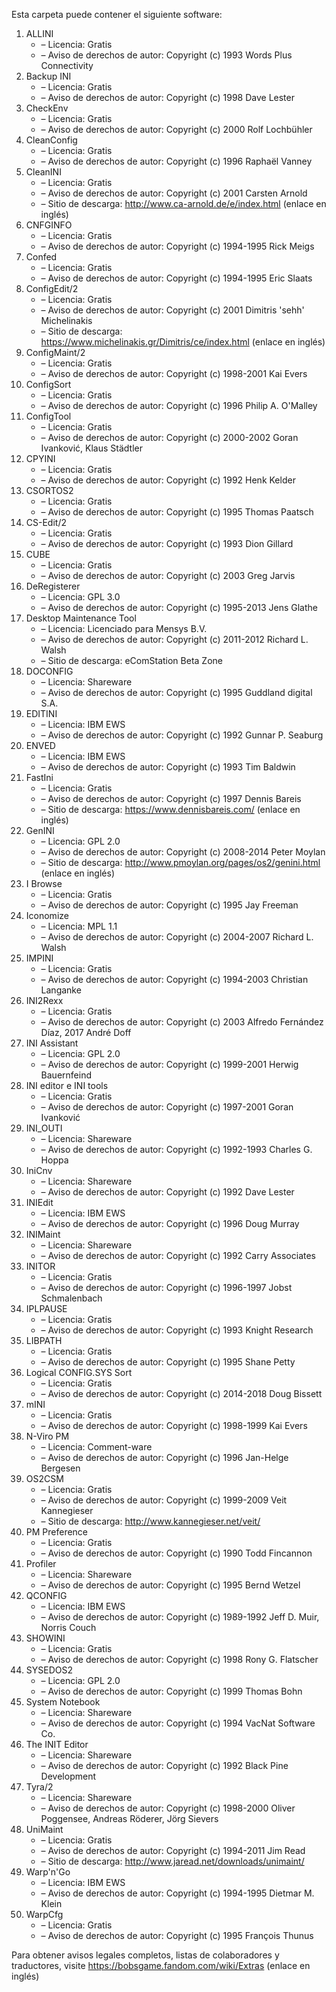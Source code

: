 ﻿Esta carpeta puede contener el siguiente software:

1. ALLINI
   - – Licencia: Gratis
   - – Aviso de derechos de autor: Copyright (c) 1993 Words Plus Connectivity
2. Backup INI
   - – Licencia: Gratis
   - – Aviso de derechos de autor: Copyright (c) 1998 Dave Lester
3. CheckEnv
   - – Licencia: Gratis
   - – Aviso de derechos de autor: Copyright (c) 2000 Rolf Lochbühler
4. CleanConfig
   - – Licencia: Gratis
   - – Aviso de derechos de autor: Copyright (c) 1996 Raphaël Vanney
5. CleanINI
   - – Licencia: Gratis
   - – Aviso de derechos de autor: Copyright (c) 2001 Carsten Arnold
   - – Sitio de descarga: http://www.ca-arnold.de/e/index.html (enlace en inglés)
6. CNFGINFO
   - – Licencia: Gratis
   - – Aviso de derechos de autor: Copyright (c) 1994-1995 Rick Meigs
7. Confed
   - – Licencia: Gratis
   - – Aviso de derechos de autor: Copyright (c) 1994-1995 Eric Slaats
8. ConfigEdit/2
   - – Licencia: Gratis
   - – Aviso de derechos de autor: Copyright (c) 2001 Dimitris 'sehh' Michelinakis
   - – Sitio de descarga: https://www.michelinakis.gr/Dimitris/ce/index.html (enlace en inglés)
9. ConfigMaint/2
   - – Licencia: Gratis
   - – Aviso de derechos de autor: Copyright (c) 1998-2001 Kai Evers
10. ConfigSort
    - – Licencia: Gratis
    - – Aviso de derechos de autor: Copyright (c) 1996 Philip A. O'Malley
11. ConfigTool
    - – Licencia: Gratis
    - – Aviso de derechos de autor: Copyright (c) 2000-2002 Goran Ivanković, Klaus Städtler
12. CPYINI
    - – Licencia: Gratis
    - – Aviso de derechos de autor: Copyright (c) 1992 Henk Kelder
13. CSORTOS2
    - – Licencia: Gratis
    - – Aviso de derechos de autor: Copyright (c) 1995 Thomas Paatsch
14. CS-Edit/2
    - – Licencia: Gratis
    - – Aviso de derechos de autor: Copyright (c) 1993 Dion Gillard
15. CUBE
    - – Licencia: Gratis
    - – Aviso de derechos de autor: Copyright (c) 2003 Greg Jarvis
16. DeRegisterer
    - – Licencia: GPL 3.0
    - – Aviso de derechos de autor: Copyright (c) 1995-2013 Jens Glathe
16. Desktop Maintenance Tool
    - – Licencia: Licenciado para Mensys B.V.
    - – Aviso de derechos de autor: Copyright (c) 2011-2012 Richard L. Walsh
    - – Sitio de descarga: eComStation Beta Zone
17. DOCONFIG
    - – Licencia: Shareware
    - – Aviso de derechos de autor: Copyright (c) 1995 Guddland digital S.A.
18. EDITINI
    - – Licencia: IBM EWS
    - – Aviso de derechos de autor: Copyright (c) 1992 Gunnar P. Seaburg
19. ENVED
    - – Licencia: IBM EWS
    - – Aviso de derechos de autor: Copyright (c) 1993 Tim Baldwin
20. FastIni
    - – Licencia: Gratis
    - – Aviso de derechos de autor: Copyright (c) 1997 Dennis Bareis
    - – Sitio de descarga: https://www.dennisbareis.com/ (enlace en inglés)
21. GenINI
    - – Licencia: GPL 2.0
    - – Aviso de derechos de autor: Copyright (c) 2008-2014 Peter Moylan
    - – Sitio de descarga: http://www.pmoylan.org/pages/os2/genini.html (enlace en inglés)
22. I Browse
    - – Licencia: Gratis
    - – Aviso de derechos de autor: Copyright (c) 1995 Jay Freeman
23. Iconomize
    - – Licencia: MPL 1.1
    - – Aviso de derechos de autor: Copyright (c) 2004-2007 Richard L. Walsh
24. IMPINI
    - – Licencia: Gratis
    - – Aviso de derechos de autor: Copyright (c) 1994-2003 Christian Langanke
25. INI2Rexx
    - – Licencia: Gratis
    - – Aviso de derechos de autor: Copyright (c) 2003 Alfredo Fernández Díaz, 2017 André Doff
26. INI Assistant
    - – Licencia: GPL 2.0
    - – Aviso de derechos de autor: Copyright (c) 1999-2001 Herwig Bauernfeind
27. INI editor e INI tools
    - – Licencia: Gratis
    - – Aviso de derechos de autor: Copyright (c) 1997-2001 Goran Ivanković
28. INI_OUTI
    - – Licencia: Shareware
    - – Aviso de derechos de autor: Copyright (c) 1992-1993 Charles G. Hoppa
29. IniCnv
    - – Licencia: Shareware
    - – Aviso de derechos de autor: Copyright (c) 1992 Dave Lester
30. INIEdit
    - – Licencia: IBM EWS
    - – Aviso de derechos de autor: Copyright (c) 1996 Doug Murray
31. INIMaint
    - – Licencia: Shareware
    - – Aviso de derechos de autor: Copyright (c) 1992 Carry Associates
32. INITOR
    - – Licencia: Gratis
    - – Aviso de derechos de autor: Copyright (c) 1996-1997 Jobst Schmalenbach
33. IPLPAUSE
    - – Licencia: Gratis
    - – Aviso de derechos de autor: Copyright (c) 1993 Knight Research
34. LIBPATH
    - – Licencia: Gratis
    - – Aviso de derechos de autor: Copyright (c) 1995 Shane Petty
35. Logical CONFIG.SYS Sort
    - – Licencia: Gratis
    - – Aviso de derechos de autor: Copyright (c) 2014-2018 Doug Bissett
36. mINI
    - – Licencia: Gratis
    - – Aviso de derechos de autor: Copyright (c) 1998-1999 Kai Evers
37. N-Viro PM
    - – Licencia: Comment-ware
    - – Aviso de derechos de autor: Copyright (c) 1996 Jan-Helge Bergesen
38. OS2CSM
    - – Licencia: Gratis
    - – Aviso de derechos de autor: Copyright (c) 1999-2009 Veit Kannegieser
    - – Sitio de descarga: http://www.kannegieser.net/veit/
39. PM Preference
    - – Licencia: Gratis
    - – Aviso de derechos de autor: Copyright (c) 1990 Todd Fincannon
40. Profiler
    - – Licencia: Shareware
    - – Aviso de derechos de autor: Copyright (c) 1995 Bernd Wetzel
41. QCONFIG
    - – Licencia: IBM EWS
    - – Aviso de derechos de autor: Copyright (c) 1989-1992 Jeff D. Muir, Norris Couch
42. SHOWINI
    - – Licencia: Gratis
    - – Aviso de derechos de autor: Copyright (c) 1998 Rony G. Flatscher
43. SYSEDOS2
    - – Licencia: GPL 2.0
    - – Aviso de derechos de autor: Copyright (c) 1999 Thomas Bohn
44. System Notebook
    - – Licencia: Shareware
    - – Aviso de derechos de autor: Copyright (c) 1994 VacNat Software Co.
45. The INIT Editor
    - – Licencia: Shareware
    - – Aviso de derechos de autor: Copyright (c) 1992 Black Pine Development
46. Tyra/2
    - – Licencia: Shareware
    - – Aviso de derechos de autor: Copyright (c) 1998-2000 Oliver Poggensee, Andreas Röderer, Jörg Sievers
47. UniMaint
    - – Licencia: Gratis
    - – Aviso de derechos de autor: Copyright (c) 1994-2011 Jim Read
    - – Sitio de descarga: http://www.jaread.net/downloads/unimaint/
48. Warp'n'Go
    - – Licencia: IBM EWS
    - – Aviso de derechos de autor: Copyright (c) 1994-1995 Dietmar M. Klein
49. WarpCfg
    - – Licencia: Gratis
    - – Aviso de derechos de autor: Copyright (c) 1995 François Thunus

Para obtener avisos legales completos, listas de colaboradores y traductores, visite https://bobsgame.fandom.com/wiki/Extras (enlace en inglés)
